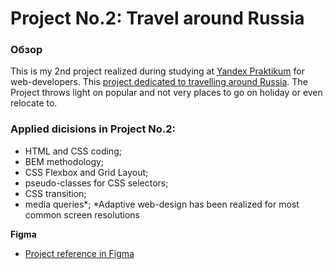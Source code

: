 # Project No.2: Travel around Russia

### Обзор
This is my 2nd project realized during studying at [Yandex Praktikum](https://practicum.yandex.ru/) for web-developers. This [project dedicated to travelling around Russia](https://victoriamatynyan.github.io/russian-travel/).
The Project throws light on popular and not very places to go on holiday or even relocate to.

### Applied dicisions in Project No.2:
* HTML and CSS coding;
* BEM methodology;
* CSS Flexbox and Grid Layout;
* pseudo-classes for CSS selectors;
* CSS transition;
* media queries&ast;;
&ast;Adaptive web-design has been realized for most common screen resolutions

**Figma**
* [Project reference in Figma](https://www.figma.com/file/5S2WSbEFL6awjVWJ0NWL8Q/Sprint-3_-Russia-_-desktop-mobile?node-id=28503%3A0)